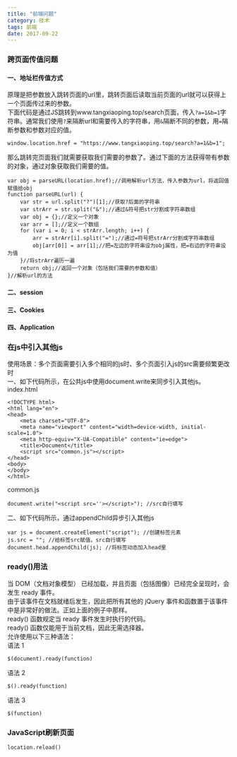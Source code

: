 ```yaml
---
title: "前端问题"
category: 技术
tags: 前端
date: 2017-09-22
---
```

### 跨页面传值问题
#### 一、地址栏传值方式
原理是把参数放入跳转页面的url里，跳转页面后读取当前页面的url就可以获得上一个页面传过来的参数。  
下面代码是通过JS跳转到www.tangxiaoping.top/search页面，传入`?a=1&b=1`字符串。通常我们使用`?`来隔断url和需要传入的字符串，用`&`隔断不同的参数，用`=`隔断参数和参数对应的值。
```
window.location.href = "https://www.tangxiaoping.top/search?a=1&b=1";
```
那么跳转完页面我们就需要获取我们需要的参数了。通过下面的方法获得带有参数的对象，通过对象获取我们需要的值。
```
var obj = parseURL(location.href);//调用解析url方法，传入参数为url，将返回值赋值给obj
function parseURL(url) {
    var str = url.split("?")[1];//获取?后面的字符串
    var strArr = str.split("&");//通过&符号把str分割成字符串数组
    var obj = {};//定义一个对象
    var arr = [];//定义一个数组
    for (var i = 0; i < strArr.length; i++) {
        arr = strArr[i].split("=");//通过=符号把strArr分割成字符串数组
        obj[arr[0]] = arr[1];//把=左边的字符串设为obj属性，把=右边的字符串设为值
    }//将strArr遍历一遍
    return obj;//返回一个对象（包括我们需要的参数和值）
}//解析url的方法
```
#### 二、session
#### 三、Cookies
#### 四、Application

### 在js中引入其他js
使用场景：多个页面需要引入多个相同的js时、多个页面引入js的src需要频繁更改时  
一、如下代码所示，在公共js中使用document.write来同步引入其他js。  
index.html
```
<!DOCTYPE html>
<html lang="en">
<head>
    <meta charset="UTF-8">
    <meta name="viewport" content="width=device-width, initial-scale=1.0">
    <meta http-equiv="X-UA-Compatible" content="ie=edge">
    <title>Document</title>
    <script src="common.js"></script>
</head>
<body>
</body>
</html>
```
common.js
```
document.write("<script src=''></script>"); //src自行填写
```
二、如下代码所示，通过appendChild异步引入其他js
```
var js = document.createElement("script"); //创建标签元素
js.src = ""; //给标签src赋值，src自行填写
document.head.appendChild(js); //将标签动态加入head里
```

### ready()用法
当 DOM（文档对象模型） 已经加载，并且页面（包括图像）已经完全呈现时，会发生 ready 事件。  
由于该事件在文档就绪后发生，因此把所有其他的 jQuery 事件和函数置于该事件中是非常好的做法。正如上面的例子中那样。  
ready() 函数规定当 ready 事件发生时执行的代码。  
ready() 函数仅能用于当前文档，因此无需选择器。  
允许使用以下三种语法：  
语法 1
```
$(document).ready(function)
```
语法 2
```
$().ready(function)
```
语法 3
```
$(function)
```
### JavaScript刷新页面
`location.reload()`